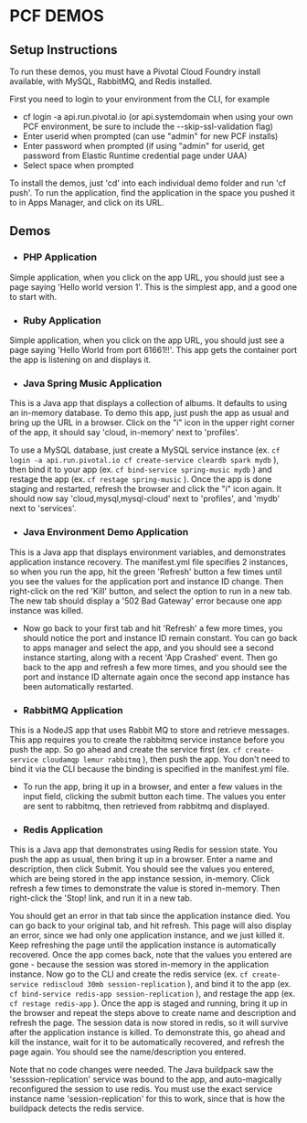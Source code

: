 # PCF DEMOS

## Setup Instructions
To run these demos, you must have a Pivotal Cloud Foundry install available, with MySQL, RabbitMQ, and Redis installed.

First you need to login to your environment from the CLI, for example
- cf login -a api.run.pivotal.io  (or api.systemdomain when using your own PCF environment, be sure to include the --skip-ssl-validation flag)
- Enter userid when prompted   (can use "admin" for new PCF installs)
- Enter password when prompted    (if using "admin" for userid, get password from Elastic Runtime credential page under UAA)
- Select space when prompted

To install the demos, just 'cd' into each individual demo folder and run 'cf push'.  To run the application, find the application in the space you pushed it to in Apps Manager, and click on its URL.
## Demos
- ### PHP Application <br/>
Simple application, when you click on the app URL, you should just see a page
saying 'Hello world version 1'.  This is the simplest app, and a good one to start with.

- ###  Ruby Application <br/>
Simple application, when you click on the app URL, you should just see a page saying 'Hello World from port 61661!!'.  This app gets the container port the app is listening on and displays it.
- ### Java Spring Music Application <br/>
This is a Java app that displays a collection of albums.  It defaults to using an in-memory database.  To demo this app, just push the app as usual and bring up
  the URL in a browser.  Click on the "i" icon in the upper right corner of the app, it should say 'cloud, in-memory' next to 'profiles'.<p>
  To use a MySQL database, just create a MySQL service instance (ex.
    ```
  cf login -a api.run.pivotal.io
  cf create-service cleardb spark mydb
    ```
), then bind it to your app
  (ex.
    ```
    cf bind-service spring-music mydb
    ```
) and restage the app (ex.
    ```
    cf restage spring-music
    ```
).  Once the app is done staging and restarted, refresh the browser
  and click the "i" icon again.  It should now say 'cloud,mysql,mysql-cloud' next to 'profiles', and 'mydb' next to 'services'.

- ### Java Environment Demo Application <br/>
This is a Java app that displays environment variables, and demonstrates application instance recovery.
  The manifest.yml file specifies 2 instances, so when you run the app, hit the green 'Refresh' button a few times until you see the values for the application port and instance ID change.  Then right-click on the red 'Kill' button, and
select the option to run in a new tab.  The new tab should display a '502 Bad Gateway' error because one app instance was killed.

- Now go back to your
first tab and hit 'Refresh' a few more times, you should notice the port and instance ID remain constant.  You can go back to apps manager and select
the app, and you should see a second instance starting, along with a recent 'App Crashed' event.  Then go back to the app and refresh a few more times, and
you should see the port and instance ID alternate again once the second app instance has been automatically restarted.
- ### RabbitMQ Application
This is a NodeJS app that uses Rabbit MQ to store and retrieve messages.  This app requires you to create the rabbitmq service instance before you push
the app.  So go ahead and create the service first (ex.
    ```
    cf create-service cloudamqp lemur rabbitmq
    ```
), then push the app.  You don't need to bind it via
the CLI because the binding is specified in the manifest.yml file.

- To run the app, bring it up in a browser, and enter a few values in the input
field, clicking the submit button each time.  The values you enter are sent to rabbitmq, then retrieved from rabbitmq and displayed.

- ### Redis Application
This is a Java app that demonstrates using Redis for session state.  You push the app as usual, then bring it up in a browser.  Enter a name and
description, then click Submit.  You should see the values you entered, which are being stored in the app instance session, in-memory.  Click refresh a few
times to demonstrate the value is stored in-memory.  Then right-click the 'Stop! link, and run it in a new tab.  

You should get an error in that tab since the application instance died.
You can go back to your original tab, and hit refresh.  This page will also display an error, since we had only one
application instance, and we just killed it.  Keep refreshing the page until the application instance is automatically recovered.  Once the app comes back,
note that the values you entered are gone - because the session was stored in-memory in the application instance.  Now go to the CLI and create the redis service (ex.
    ````
    cf create-service rediscloud 30mb session-replication
    ````
), and bind it to the app (ex.
    ```
    cf bind-service redis-app session-replication
    ```
), and restage the app (ex.
    ```
    cf restage redis-app
    ```
).  Once the app is staged and running, bring it up in the browser and repeat the steps above to create name and description
and refresh the page.  The session data is now stored in redis, so it will survive after the application instance is killed.
To demonstrate this, go ahead and kill the instance, wait for it to be automatically recovered, and refresh the page again.  You should see the name/description you entered.  

Note that no code changes
were needed.  The Java buildpack saw the 'sesssion-replication' service was bound to the app, and auto-magically reconfigured the session to use redis.  You must use the exact service instance name 'session-replication' for this to work, since that is how the  buildpack detects the redis service.
